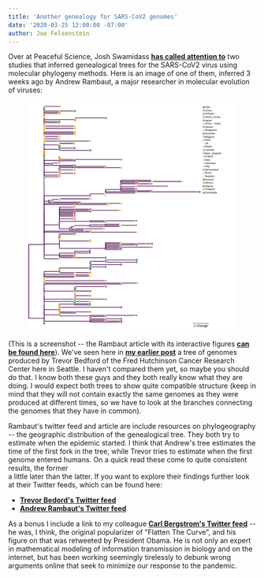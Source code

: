 ```yaml
---
title: 'Another genealogy for SARS-CoV2 genomes'
date: '2020-03-25 12:00:00 -07:00'
author: Joe Felsenstein
---
```

Over at Peaceful Science, Josh Swamidass <a href="https://discourse.peacefulscience.org/t/phylodynamics-and-phylogeography-of-ncov-2019/10012"><strong>has called attention to</strong></a>
two studies that inferred genealogical trees for the SARS-CoV2 virus using molecular phylogeny methods.  Here is an image
of one of them, inferred 3 weeks ago by Andrew Rambaut, a major researcher in molecular evolution of viruses:
<figure>
<img src="/uploads/2020/RambautScreenshot.png" />
</figure>
(This is a screenshot -- the Rambaut article with its interactive figures <a href="http://virological.org/t/phylodynamic-analysis-176-genomes-6-mar-2020/356"><strong>can be found here</strong></a>).
<!--more-->
We've seen here in <a href="https://pandasthumb.org/archives/2020/03/Evolutionary-biology-in-real-time.html"><strong>my earlier post</strong></a> a tree of genomes produced by Trevor Bedford of the Fred Hutchinson Cancer Research Center
here in Seattle.  I haven't compared them yet, so maybe you should do that.  I know both these guys and they both really know
what they are doing.  I would expect both trees to show quite compatible structure (keep in mind that they will not contain exactly
the same genomes as they were produced at different times, so we have to look at the branches connecting the genomes that they have
in common).

Rambaut's twitter feed and article are include resources on phylogeography -- the geographic distribution of the genealogical tree.
They both try to estimate when the epidemic started.  I think that Andrew's tree estimates the time of the first fork in the tree,
while Trevor tries to estimate when the first genome entered humans.  On a quick read these come to quite consistent results, the former  
a little later than the latter.  If
you want to explore their findings further look at their Twitter feeds, which can be found here: 
<ul>
<li> <a href="https://twitter.com/trvrb"><strong>Trevor Bedord's Twitter feed</strong></a>
<li> <a href="https://twitter.com/arambaut"><strong>Andrew Rambaut's Twitter feed</strong></a>
</ul>
As a bonus I include a link to my colleague <a href="https://twitter.com/CT_Bergstrom"><strong>Carl Bergstrom's Twitter feed</strong></strong></a> -- he was, I think,
the original popularizer of "Flatten The Curve", and his figure on that was retweeted by President Obama.  He is not only an expert
in mathematical modeling of information transmission in biology and on the internet, but has been working seemingly tirelessly to debunk wrong arguments online 
that seek to minimize our response to the pandemic.
